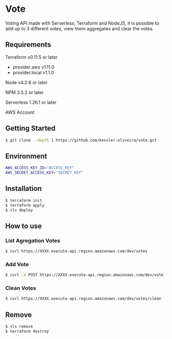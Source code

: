 # Vote

Voting API made with Serverless, Terraform and NodeJS, it is possible to add up to 3 different votes, view them aggregates and clear the votes.

## Requirements

Terraform v0.11.5 or later
+ provider.aws v1.11.0
+ provider.local v1.1.0

Node v4.2.6 or later

NPM 3.5.2 or later

Serverless 1.26.1 or later

AWS Account

## Getting Started

``` bash
$ git clone --depth 1 https://github.com/kessler-oliveira/vote.git
```

## Environment

``` bash
AWS_ACCESS_KEY_ID="ACCESS_KEY"
AWS_SECRET_ACCESS_KEY="SECRET_KEY"
```

## Installation

``` bash
$ terraform init
$ terraform apply
$ sls deploy
```

## How to use

### List Agregation Votes

``` bash
$ curl https://XXXX.execute-api.region.amazonaws.com/dev/votes
```

### Add Vote

``` bash
$ curl -X POST https://XXXX.execute-api.region.amazonaws.com/dev/vote --data '{ "vote" : "XXX" }'
```

### Clean Votes

``` bash
$ curl https://XXXX.execute-api.region.amazonaws.com/dev/votes/clean
```

## Remove

``` bash
$ sls remove
$ terraform destroy
```